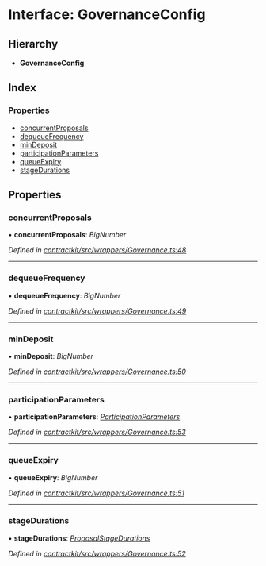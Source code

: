 # Interface: GovernanceConfig

## Hierarchy

* **GovernanceConfig**

## Index

### Properties

* [concurrentProposals](_wrappers_governance_.governanceconfig.md#concurrentproposals)
* [dequeueFrequency](_wrappers_governance_.governanceconfig.md#dequeuefrequency)
* [minDeposit](_wrappers_governance_.governanceconfig.md#mindeposit)
* [participationParameters](_wrappers_governance_.governanceconfig.md#participationparameters)
* [queueExpiry](_wrappers_governance_.governanceconfig.md#queueexpiry)
* [stageDurations](_wrappers_governance_.governanceconfig.md#stagedurations)

## Properties

###  concurrentProposals

• **concurrentProposals**: *BigNumber*

*Defined in [contractkit/src/wrappers/Governance.ts:48](https://github.com/celo-org/celo-monorepo/blob/master/packages/contractkit/src/wrappers/Governance.ts#L48)*

___

###  dequeueFrequency

• **dequeueFrequency**: *BigNumber*

*Defined in [contractkit/src/wrappers/Governance.ts:49](https://github.com/celo-org/celo-monorepo/blob/master/packages/contractkit/src/wrappers/Governance.ts#L49)*

___

###  minDeposit

• **minDeposit**: *BigNumber*

*Defined in [contractkit/src/wrappers/Governance.ts:50](https://github.com/celo-org/celo-monorepo/blob/master/packages/contractkit/src/wrappers/Governance.ts#L50)*

___

###  participationParameters

• **participationParameters**: *[ParticipationParameters](_wrappers_governance_.participationparameters.md)*

*Defined in [contractkit/src/wrappers/Governance.ts:53](https://github.com/celo-org/celo-monorepo/blob/master/packages/contractkit/src/wrappers/Governance.ts#L53)*

___

###  queueExpiry

• **queueExpiry**: *BigNumber*

*Defined in [contractkit/src/wrappers/Governance.ts:51](https://github.com/celo-org/celo-monorepo/blob/master/packages/contractkit/src/wrappers/Governance.ts#L51)*

___

###  stageDurations

• **stageDurations**: *[ProposalStageDurations](_wrappers_governance_.proposalstagedurations.md)*

*Defined in [contractkit/src/wrappers/Governance.ts:52](https://github.com/celo-org/celo-monorepo/blob/master/packages/contractkit/src/wrappers/Governance.ts#L52)*
